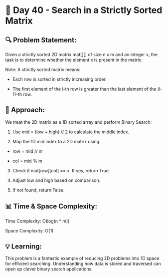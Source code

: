 # 📅 Day 40 - Search in a Strictly Sorted Matrix
## 🔍 Problem Statement:
Given a strictly sorted 2D matrix mat[][] of size n x m and an integer x, the task is to determine whether the element x is present in the matrix.

Note: A strictly sorted matrix means:

- Each row is sorted in strictly increasing order.

- The first element of the i-th row is greater than the last element of the (i-1)-th row.

## 🧠 Approach:
We treat the 2D matrix as a 1D sorted array and perform Binary Search:

1. Use mid = (low + high) // 2 to calculate the middle index.

2. Map the 1D mid index to a 2D matrix using:

- row = mid // m

- col = mid % m

3. Check if mat[row][col] == x. If yes, return True.

4. Adjust low and high based on comparison.

5. If not found, return False.

## 📊 Time & Space Complexity:
Time Complexity: O(log(n * m))

Space Complexity: O(1)

## 💡 Learning:
This problem is a fantastic example of reducing 2D problems into 1D space for efficient searching. Understanding how data is stored and traversed can open up clever binary search applications.
